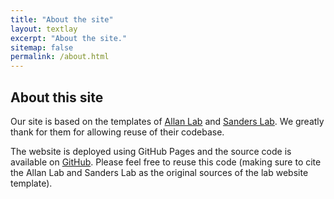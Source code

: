 ```yaml
---
title: "About the site"
layout: textlay
excerpt: "About the site."
sitemap: false
permalink: /about.html
---
```



## About this site

Our site is based on the templates of [Allan Lab](http://www.allanlab.org/) and [Sanders Lab](https://sanderslab.github.io/). We greatly thank for them for allowing reuse of their codebase.

The website is deployed using GitHub Pages and the source code is available on [GitHub](https://github.com/hnxiao/hnxiao.github.io). Please feel free to reuse this code (making sure to cite the Allan Lab and Sanders Lab as the original sources of the lab website template).



